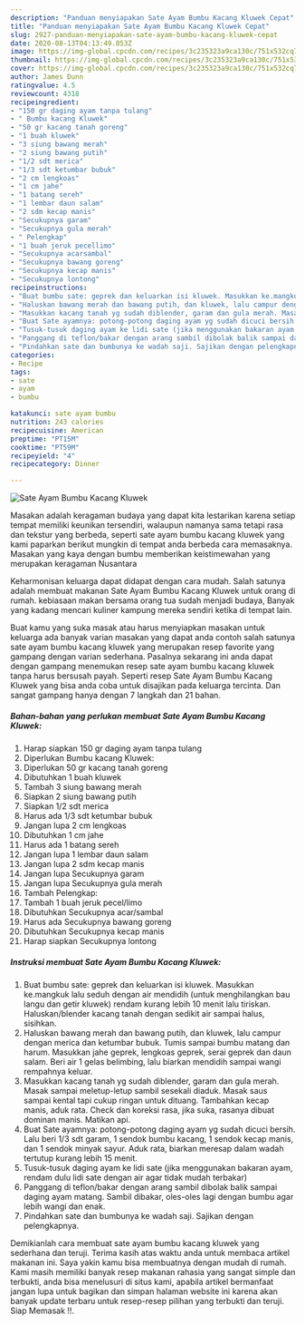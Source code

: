 ```yaml
---
description: "Panduan menyiapakan Sate Ayam Bumbu Kacang Kluwek Cepat"
title: "Panduan menyiapakan Sate Ayam Bumbu Kacang Kluwek Cepat"
slug: 2927-panduan-menyiapakan-sate-ayam-bumbu-kacang-kluwek-cepat
date: 2020-08-13T04:13:49.853Z
image: https://img-global.cpcdn.com/recipes/3c235323a9ca130c/751x532cq70/sate-ayam-bumbu-kacang-kluwek-foto-resep-utama.jpg
thumbnail: https://img-global.cpcdn.com/recipes/3c235323a9ca130c/751x532cq70/sate-ayam-bumbu-kacang-kluwek-foto-resep-utama.jpg
cover: https://img-global.cpcdn.com/recipes/3c235323a9ca130c/751x532cq70/sate-ayam-bumbu-kacang-kluwek-foto-resep-utama.jpg
author: James Dunn
ratingvalue: 4.5
reviewcount: 4318
recipeingredient:
- "150 gr daging ayam tanpa tulang"
- " Bumbu kacang Kluwek"
- "50 gr kacang tanah goreng"
- "1 buah kluwek"
- "3 siung bawang merah"
- "2 siung bawang putih"
- "1/2 sdt merica"
- "1/3 sdt ketumbar bubuk"
- "2 cm lengkoas"
- "1 cm jahe"
- "1 batang sereh"
- "1 lembar daun salam"
- "2 sdm kecap manis"
- "Secukupnya garam"
- "Secukupnya gula merah"
- " Pelengkap"
- "1 buah jeruk pecellimo"
- "Secukupnya acarsambal"
- "Secukupnya bawang goreng"
- "Secukupnya kecap manis"
- "Secukupnya lontong"
recipeinstructions:
- "Buat bumbu sate: geprek dan keluarkan isi kluwek. Masukkan ke.mangkuk lalu seduh dengan air mendidih (untuk menghilangkan bau langu dan getir kluwek) rendam kurang lebih 10 menit lalu tiriskan. Haluskan/blender kacang tanah dengan sedikit air sampai halus, sisihkan."
- "Haluskan bawang merah dan bawang putih, dan kluwek, lalu campur dengan merica dan ketumbar bubuk. Tumis sampai bumbu matang dan harum. Masukkan jahe geprek, lengkoas geprek, serai geprek dan daun salam. Beri air 1 gelas belimbing, lalu biarkan mendidih sampai wangi rempahnya keluar."
- "Masukkan kacang tanah yg sudah diblender, garam dan gula merah. Masak sampai meletup-letup sambil sesekali diaduk. Masak saus sampai kental tapi cukup ringan untuk dituang. Tambahkan kecap manis, aduk rata. Check dan koreksi rasa, jika suka, rasanya dibuat dominan manis. Matikan api."
- "Buat Sate ayamnya: potong-potong daging ayam yg sudah dicuci bersih. Lalu beri 1/3 sdt garam, 1 sendok bumbu kacang, 1 sendok kecap manis, dan 1 sendok minyak sayur. Aduk rata, biarkan meresap dalam wadah tertutup kurang lebih 15 menit."
- "Tusuk-tusuk daging ayam ke lidi sate (jika menggunakan bakaran ayam, rendam dulu lidi sate dengan air agar tidak mudah terbakar)"
- "Panggang di teflon/bakar dengan arang sambil dibolak balik sampai daging ayam matang. Sambil dibakar, oles-oles lagi dengan bumbu agar lebih wangi dan enak."
- "Pindahkan sate dan bumbunya ke wadah saji. Sajikan dengan pelengkapnya."
categories:
- Recipe
tags:
- sate
- ayam
- bumbu

katakunci: sate ayam bumbu 
nutrition: 243 calories
recipecuisine: American
preptime: "PT15M"
cooktime: "PT59M"
recipeyield: "4"
recipecategory: Dinner

---
```



![Sate Ayam Bumbu Kacang Kluwek](https://img-global.cpcdn.com/recipes/3c235323a9ca130c/751x532cq70/sate-ayam-bumbu-kacang-kluwek-foto-resep-utama.jpg)

Masakan adalah keragaman budaya yang dapat kita lestarikan karena setiap tempat memiliki keunikan tersendiri, walaupun namanya sama tetapi rasa dan tekstur yang berbeda, seperti sate ayam bumbu kacang kluwek yang kami paparkan berikut mungkin di tempat anda berbeda cara memasaknya. Masakan yang kaya dengan bumbu memberikan keistimewahan yang merupakan keragaman Nusantara



Keharmonisan keluarga dapat didapat dengan cara mudah. Salah satunya adalah membuat makanan Sate Ayam Bumbu Kacang Kluwek untuk orang di rumah. kebiasaan makan bersama orang tua sudah menjadi budaya, Banyak yang kadang mencari kuliner kampung mereka sendiri ketika di tempat lain.

Buat kamu yang suka masak atau harus menyiapkan masakan untuk keluarga ada banyak varian masakan yang dapat anda contoh salah satunya sate ayam bumbu kacang kluwek yang merupakan resep favorite yang gampang dengan varian sederhana. Pasalnya sekarang ini anda dapat dengan gampang menemukan resep sate ayam bumbu kacang kluwek tanpa harus bersusah payah.
Seperti resep Sate Ayam Bumbu Kacang Kluwek yang bisa anda coba untuk disajikan pada keluarga tercinta. Dan sangat gampang hanya dengan 7 langkah dan 21 bahan.


<!--inarticleads1-->

##### Bahan-bahan yang perlukan membuat Sate Ayam Bumbu Kacang Kluwek:

1. Harap siapkan 150 gr daging ayam tanpa tulang
1. Diperlukan  Bumbu kacang Kluwek:
1. Diperlukan 50 gr kacang tanah goreng
1. Dibutuhkan 1 buah kluwek
1. Tambah 3 siung bawang merah
1. Siapkan 2 siung bawang putih
1. Siapkan 1/2 sdt merica
1. Harus ada 1/3 sdt ketumbar bubuk
1. Jangan lupa 2 cm lengkoas
1. Dibutuhkan 1 cm jahe
1. Harus ada 1 batang sereh
1. Jangan lupa 1 lembar daun salam
1. Jangan lupa 2 sdm kecap manis
1. Jangan lupa Secukupnya garam
1. Jangan lupa Secukupnya gula merah
1. Tambah  Pelengkap:
1. Tambah 1 buah jeruk pecel/limo
1. Dibutuhkan Secukupnya acar/sambal
1. Harus ada Secukupnya bawang goreng
1. Dibutuhkan Secukupnya kecap manis
1. Harap siapkan Secukupnya lontong




<!--inarticleads2-->

##### Instruksi membuat  Sate Ayam Bumbu Kacang Kluwek:

1. Buat bumbu sate: geprek dan keluarkan isi kluwek. Masukkan ke.mangkuk lalu seduh dengan air mendidih (untuk menghilangkan bau langu dan getir kluwek) rendam kurang lebih 10 menit lalu tiriskan. Haluskan/blender kacang tanah dengan sedikit air sampai halus, sisihkan.
1. Haluskan bawang merah dan bawang putih, dan kluwek, lalu campur dengan merica dan ketumbar bubuk. Tumis sampai bumbu matang dan harum. Masukkan jahe geprek, lengkoas geprek, serai geprek dan daun salam. Beri air 1 gelas belimbing, lalu biarkan mendidih sampai wangi rempahnya keluar.
1. Masukkan kacang tanah yg sudah diblender, garam dan gula merah. Masak sampai meletup-letup sambil sesekali diaduk. Masak saus sampai kental tapi cukup ringan untuk dituang. Tambahkan kecap manis, aduk rata. Check dan koreksi rasa, jika suka, rasanya dibuat dominan manis. Matikan api.
1. Buat Sate ayamnya: potong-potong daging ayam yg sudah dicuci bersih. Lalu beri 1/3 sdt garam, 1 sendok bumbu kacang, 1 sendok kecap manis, dan 1 sendok minyak sayur. Aduk rata, biarkan meresap dalam wadah tertutup kurang lebih 15 menit.
1. Tusuk-tusuk daging ayam ke lidi sate (jika menggunakan bakaran ayam, rendam dulu lidi sate dengan air agar tidak mudah terbakar)
1. Panggang di teflon/bakar dengan arang sambil dibolak balik sampai daging ayam matang. Sambil dibakar, oles-oles lagi dengan bumbu agar lebih wangi dan enak.
1. Pindahkan sate dan bumbunya ke wadah saji. Sajikan dengan pelengkapnya.




Demikianlah cara membuat sate ayam bumbu kacang kluwek yang sederhana dan teruji. Terima kasih atas waktu anda untuk membaca artikel makanan ini. Saya yakin kamu bisa membuatnya dengan mudah di rumah. Kami masih memiliki banyak resep makanan rahasia yang sangat simple dan terbukti, anda bisa menelusuri di situs kami, apabila artikel bermanfaat jangan lupa untuk bagikan dan simpan halaman website ini karena akan banyak update terbaru untuk resep-resep pilihan yang terbukti dan teruji. Siap Memasak !!. 
